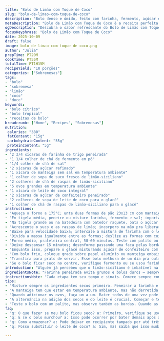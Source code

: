 ```yaml
---
title: "Bolo de Limão com Toque de Coco"
slug: "bolo-de-limao-com-toque-de-coco"
description: "Bolo denso e úmido, feito com farinha, fermento, açúcar e manteiga, com frescor do suco e raspas de limão. Adição de leite de coco no lugar do leite tradicional traz um aroma tropical marcante e textura cremosa. O glacê doce e ácido realça o sabor cítrico, a cobertura deve escorrer devagar formandos gotas. Cozido em formas de pão tradicionais, com crosta levemente dourada, e miolo macio que sustenta perfeita fatia. Receita com ajustes em fermento e tempo para otimizar estrutura e sabor, com dicas para resolver bolos ressecados ou murchos."
metaDescription: "Bolo de Limão com Toque de Coco é a receita perfeita para quem busca um bolo denso e úmido, com um aroma tropical e sabor marcante."
ogDescription: "Descubra o sabor refrescante do Bolo de Limão com Toque de Coco — uma mistura deliciosa que surpreende a cada mordida."
focusKeyphrase: "Bolo de Limão com Toque de Coco"
date: 2025-10-09
draft: false
image: bolo-de-limao-com-toque-de-coco.png
author: "Julia"
prepTime: PT20M
cookTime: PT55M
totalTime: PT1H15M
recipeYield: "10 porções"
categories: ["Sobremesas"]
tags:
- "bolo"
- "sobremesa"
- "limão"
- "coco"
- "doce"
keywords:
- "bolo cítrico"
- "bolo tropical"
- "receitas de bolo"
breadcrumb: ["Home", "Recipes", "Sobremesas"]
nutrition: 
 calories: "380"
 fatContent: "15g"
 carbohydrateContent: "55g"
 proteinContent: "5g"
ingredients:
- "2 3/4 xícaras de farinha de trigo peneirada"
- "1 1/4 colher de chá de fermento em pó"
- "1/4 colher de chá de sal"
- "2 xícaras de açúcar refinado"
- "1 xícara de manteiga sem sal em temperatura ambiente"
- "1 colher de sopa de suco fresco de limão-siciliano"
- "2 colheres de chá de raspas de limão-siciliano"
- "5 ovos grandes em temperatura ambiente"
- "1 xícara de leite de coco integral"
- "2 xícaras de açúcar de confeiteiro peneirado"
- "2 colheres de sopa de leite de coco para o glacê"
- "1 colher de chá de raspas de limão-siciliano para o glacê"
instructions:
- "Aqueça o forno a 175°C; unte duas formas de pão 23x13 cm com manteiga e polvilhe farinha — facilita desinformar sem quebrar a crosta."
- "Em tigela média, peneire ou misture farinha, fermento e sal; importante garantir fermento bem distribuído pra evitar bolos murchos ou subidos demais — já vi que misturar direto pode resultar em textura irregular."
- "Na tigela grande ou na batedeira com batedor raquete, bata o açúcar com manteiga até ficar clarinho, leve e aerado, quase um creme; textura é sinal de manteiga corretamente batida — se sentir pedaços, pode afetar depois, ficar pesado."
- "Acrescente o suco e as raspas de limão; incorporo na mão pra liberar óleo essencial, aroma explode na bancada. Adicione os ovos, um a um, batendo em velocidade alta 2 minutos após último — se não, bolo fica pesado ou desigual."
- "Baixe para velocidade baixa; intercale a mistura de farinha com o leite de coco, começando e terminando com a farinha. Misture só até incorporar, evita glúten demais e bolo pesado."
- "Divida a massa igualmente entre as formas; deslize as formas com cuidado pra nivelar sem tirar o ar."
- "Forno médio, prateleira central, 50-60 minutos. Teste com palito ou faca no centro; quando sair limpo ou com poucas migalhas úmidas, está no ponto. Quando corar nas bordas e soltar levemente da forma, sinal de suspensão pronta."
- "Deixe descansar 15 minutos; desenforme passando uma faca pelas bordas para soltar. Coloque em grade para esfriar totalmente — calor retido pode derreter o glacê."
- "Enquanto isso, prepare o glacê misturando açúcar de confeiteiro com leite de coco e raspas. Use leite aos poucos até ficar textura que escorra devagar; ja fiz muito ralo e escorreu rápido demais."
- "Com bolo frio, coloque grade sobre papel alumínio ou manteiga embaixo pra captar excesso. Regue cobertura com colheradas generosas; aveludado e brilhante secará em 20 minutos."
- "Transfira para prato de servir. Esse bolo melhora de um dia pra outro, aroma se intensifica. Se quiser, reforce raspas na cobertura para visual e sabor."
- "Se o bolo ficar seco no centro, verifique fermento ou se usou farinha demais — ou umidade do coco da vez. Para murchar, pode ter batido demais a massa depois da farinha. Ajuste velocidade e tempo na batedeira, sempre paciência e olhar atento."
introduction: "Alguém já percebeu que o limão-siciliano é imbatível na cozinha? A acidez precisa, o aroma fresco, a capacidade de deixar qualquer bolo com aquele toque inesperado. Aqui, reinventei o normal pound cake americano, trocando o leite tradicional por leite de coco, que traz um perfume tropical e uma cremosidade que surpreende. Além disso, reduzi um pouco o açúcar e o fermento pra controlar melhor o crescimento e evitar que murchasse — já aprendi do jeito mais difícil. E o glacê? Mistura simples de açúcar, leite de coco e raspas, que escorre e seca devagar, deixando o acabamento rústico e saboroso. Pra quem curte juntar sabores conhecidos, mas com alguma ousadia — tá aí. A prática e a atenção ao tempo, ao ponto, fazem toda diferença."
ingredientsNote: "Farinha peneirada evita grumos e bolos duros — sempre importante quando trabalha com fermento. Substitui o leite por leite de coco integral para um toque suave e volume consistente, aquela gordura dá estrutura e sabor sem pesar. Manteiga deve estar em temperatura ambiente, mas não derretida, acredite: isso muda a textura final. Raspas frescas, nunca aquelas embaladas, preparam o terreno para o limão dar o tom, enquanto o suco insere a acidez. Açúcar refinado promove uma crosta bem dourada; açúcar mascavo aqui deixaria o bolo pesado. O fermento é medido com cuidado para não exceder; menos é mais pra equilíbrio. Açúcar de confeiteiro para o glacê garante textura leve e sem grumos. Leite de coco no glacê ajuda a escorrer e dar brilho sem perder cremosidade."
instructionsNote: "Cada etapa tem seu tempo e sinais. Comece sempre com mistura dos ingredientes secos juntos, peneirados para uniformidade. Bater manteiga e açúcar até ponto claro e fofo é o segredo para um bolo aerado — quem já errou, sabe que bater pouco deixa densidade, bater demais tende a “quebrar” a estrutura. Incorpore ovos um a um para melhor emulsão. A alternância na adição de farinha e líquido evita ponto rígido. Nível moderado da batedeira protege o desenvolvimento do glúten, só liga o que deve. Assar na prateleira central para calor uniforme. O teste do palito não mente, mas também observe bordas firmes e ligeira retração. Descansar as formas torna mais fácil desenformar e evita que o bolo esfarele ou quebre. Prepare o glacê no tempo certo, com líquido usado aos poucos; muito está escorrerá rápido demais e pouco vai endurecer logo. Por fim, faça o processo de gotear com fé; o bolo tem sua crosta que segura a cobertura e dá charme rústico."
tips:
- "Misture sempre os ingredientes secos primeiro. Peneirar a farinha e fermento evita grumos. Farinha mal misturada pode deixar bolo pesado ou sem crescimento. Use sempre a farinha certa."
- "A manteiga tem que estar em temperatura ambiente, mas não derretida. Isso faz diferença no bolo, altera a textura. Amolecer demais pode comprometer a leveza. Bata até ficar cremoso."
- "Quando adicionar os ovos, faça um a um. Bater todos de uma vez pode dar errado. É melhor emulsionar bem. Se a massa parecer pesada depois de misturar, preste atenção."
- "A alternância na adição dos secos e do leite é crucial. Começar e terminar com a farinha previne a massa de ficar muito densa. Isso preserva a leveza. É o segredo."
- "Teste o bolo com um palito, mas observe também as bordas. Quando as bordas estão levemente douradas e começam a soltar da forma, é hora de tirar do forno. Fique atento."
faq:
- "q: O que fazer se meu bolo ficou seco? a: Primeiro, verifique se usou fermento certo. Excesso de farinha também pode secar. Tente adicionar um pouco mais de leite de coco na próxima."
- "q: E se o bolo murchou? a: Isso pode ocorrer por bater demais após adicionar a farinha. Pare assim que estiver homogêneo. Atenção na velocidade da batedeira é importante."
- "q: Como armazenar? a: Pode deixar em recipiente tampado por até três dias. Para períodos maiores, congele. Fica bom, só descongelar naturalmente e reaquecer levemente para voltar a ser úmido."
- "q: Posso substituir o leite de coco? a: Sim, mas saiba que isso muda o gosto. Experimente um leite vegetal se desejar. Mas o coco traz creme e sabor especial, não perca essa chance."

---
```

